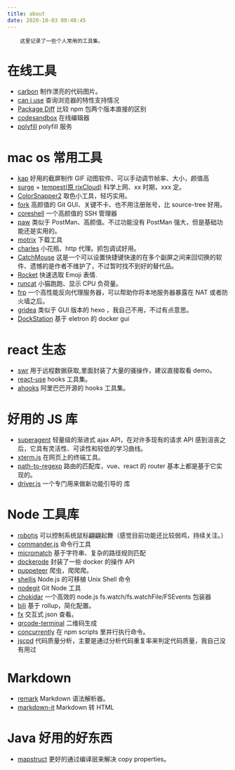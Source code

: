 ```yaml
---
title: about
date: 2020-10-03 00:48:45
---
```


        这里记录了一些个人常用的工具集。

# 在线工具

- [carbon](https://carbon.now.sh/) 制作漂亮的代码图片。
- [can i use](https://caniuse.com/) 查询浏览器的特性支持情况
- [Package Diff](https://diff.intrinsic.com/) 比较 npm 包两个版本直接的区别
- [codesandbox](https://codesandbox.io/) 在线编辑器
- [polyfill](https://polyfill.io/v3/url-builder/) polyfill 服务

# mac os 常用工具

- [kap](https://getkap.co/) 好用的截屏制作 GIF 动图软件、可以手动调节帧率、大小，颜值高
- [surge](https://nssurge.com/) + [tempest(原 rixCloud)](https://tempestapp.io/cart.php) 科学上网、xx 时期，xxx 定。
- [ColorSnapper2](https://colorsnapper.com/) 取色小工具，轻巧实用。
- [fork](https://fork.dev/) 高颜值的 Git GUI、关键不卡、也不用注册账号，比 source-tree 好用。
- [coreshell](https://coreshell.app/) 一个高颜值的 SSH 管理器
- [paw](https://paw.cloud/) 类似于 PostMan、高颜值。不过功能没有 PostMan 强大，但是基础功能还是实用的。
- [motrix](https://motrix.app/) 下载工具
- [charles](https://www.charlesproxy.com/) 小花瓶、http 代理。抓包调试好用。
- [CatchMouse](https://web.archive.org/web/20150502123813/http://ftnew.com:80/catchmouse.html) 这是一个可以设置快捷键快速的在多个副屏之间来回切换的软件、遗憾的是作者不维护了，不过暂时找不到好的替代品。
- [Rocket](https://matthewpalmer.net/rocket/index.html) 快速选取 Emoji 表情.
- [runcat](https://kyome.io/runcat/index.html?lang=en) 小猫跑跑、显示 CPU 负荷量。
- [frp](https://github.com/fatedier/frp) 一个高性能反向代理服务器，可以帮助你将本地服务器暴露在 NAT 或者防火墙之后。
- [gridea](https://github.com/getgridea/gridea) 类似于 GUI 版本的 hexo ，我自己不用，不过有点意思。
- [DockStation](https://dockstation.io/) 基于 eletron 的 docker gui

# react 生态

- [swr](https://github.com/vercel/swr) 用于远程数据获取,里面封装了大量的骚操作，建议直接取看 demo。
- [react-use](https://github.com/streamich/react-use) hooks 工具集。
- [ahooks](https://github.com/alibaba/hooks) 阿里巴巴开源的 hooks 工具集。

# 好用的 JS 库

- [superagent](https://github.com/visionmedia/superagent) 轻量级的渐进式 ajax API，在对许多现有的请求 API 感到沮丧之后，它具有灵活性、可读性和较低的学习曲线。
- [xterm.js](https://github.com/xtermjs/xterm.js) 在网页上的终端工具。
- [path-to-regexp](https://github.com/pillarjs/path-to-regexp) 路由的匹配库，vue、react 的 router 基本上都是基于它实现的。
- [driver.js](https://github.com/kamranahmedse/driver.js) 一个专门用来做新功能引导的 库

# Node 工具库

- [robotjs](https://github.com/octalmage/robotjs) 可以控制系统鼠标翩翩起舞（感觉目前功能还比较弱鸡，持续关注。）
- [commander.js](https://github.com/tj/commander.js) 命令行工具
- [micromatch](https://github.com/micromatch/micromatch) 基于字符串、复杂的路径规则匹配
- [dockerode](https://github.com/apocas/dockerode) 封装了一些 docker 的操作 API
- [puppeteer](https://github.com/puppeteer/puppeteer) 爬虫，爬爬爬。
- [shelljs](https://github.com/shelljs/shelljs) Node.js 的可移植 Unix Shell 命令
- [nodegit](https://github.com/nodegit/nodegit) Git Node 工具
- [chokidar](https://github.com/paulmillr/chokidar) 一个高效的 node.js fs.watch/fs.watchFile/FSEvents 包装器
- [bili](https://github.com/egoist/bili) 基于 rollup，简化配置。
- [fx](https://github.com/antonmedv/fx) 交互式 json 查看。
- [qrcode-terminal](https://github.com/gtanner/qrcode-terminal) 二维码生成
- [concurrently](https://github.com/kimmobrunfeldt/concurrently) 在 npm scripts 里并行执行命令。
- [jscpd](https://github.com/kucherenko/jscpd) 代码质量分析，主要是通过分析代码重复率来判定代码质量，我自己没有用过

# Markdown

- [remark](https://github.com/remarkjs/remark) Markdown 语法解析器。
- [markdown-it](https://github.com/markdown-it/markdown-it) Markdown 转 HTML

# Java 好用的好东西

- [mapstruct](https://github.com/mapstruct/mapstruct) 更好的通过编译层来解决 copy properties。
